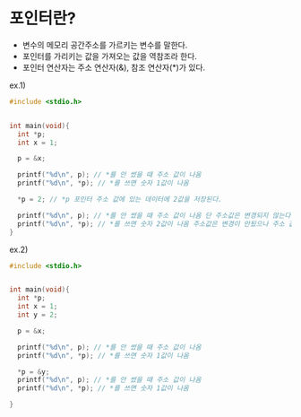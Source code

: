 # 포인터란?
- 변수의 메모리 공간주소를 가르키는 변수를 말한다.
- 포인터를 가리키는 값을 가져오는 값을 역참조라 한다.
- 포인터 연산자는 주소 연산자(&), 참조 연산자(*)가 있다.

ex.1)
``` C++
#include <stdio.h>


int main(void){
  int *p;
  int x = 1;

  p = &x;

  printf("%d\n", p); // *를 안 썼을 때 주소 값이 나옴
  printf("%d\n", *p); // *를 쓰면 숫자 1값이 나옴

  *p = 2; // *p 포인터 주소 값에 있는 데이터에 2값을 저장된다.

  printf("%d\n", p); // *를 안 썼을 때 주소 값이 나옴 단 주소값은 변경되지 않는다.
  printf("%d\n", *p); // *를 쓰면 숫자 2값이 나옴 주소값은 변경이 안됬으나 주소 값에 있는 데이터는 2로 저장 되었다.
} 
```

ex.2)
``` C++
#include <stdio.h>


int main(void){
  int *p;
  int x = 1;
  int y = 2;

  p = &x;

  printf("%d\n", p); // *를 안 썼을 때 주소 값이 나옴
  printf("%d\n", *p); // *를 쓰면 숫자 1값이 나옴

  *p = &y;
  printf("%d\n", p); // *를 안 썼을 때 주소 값이 나옴
  printf("%d\n", *p); // *를 쓰면 숫자 1값이 나옴

} 
```
